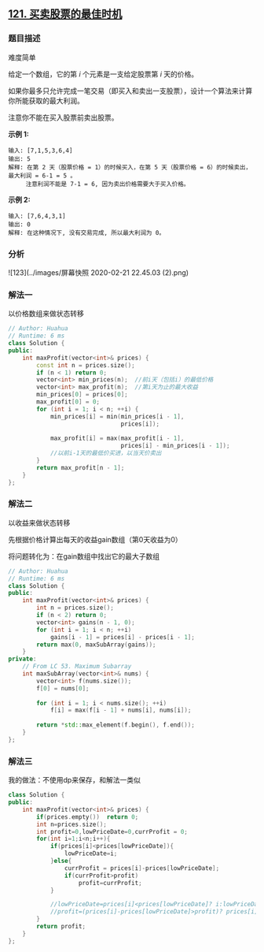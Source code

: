 ## [121. 买卖股票的最佳时机](https://leetcode-cn.com/problems/best-time-to-buy-and-sell-stock/)

### 题目描述

难度简单

给定一个数组，它的第 *i* 个元素是一支给定股票第 *i* 天的价格。

如果你最多只允许完成一笔交易（即买入和卖出一支股票），设计一个算法来计算你所能获取的最大利润。

注意你不能在买入股票前卖出股票。

**示例 1:**

```
输入: [7,1,5,3,6,4]
输出: 5
解释: 在第 2 天（股票价格 = 1）的时候买入，在第 5 天（股票价格 = 6）的时候卖出，最大利润 = 6-1 = 5 。
     注意利润不能是 7-1 = 6, 因为卖出价格需要大于买入价格。
```

**示例 2:**

```
输入: [7,6,4,3,1]
输出: 0
解释: 在这种情况下, 没有交易完成, 所以最大利润为 0。
```

### 分析

![123](../images/屏幕快照 2020-02-21 22.45.03 (2).png)



### 解法一

以价格数组来做状态转移

```c++
// Author: Huahua
// Runtime: 6 ms
class Solution {
public:
    int maxProfit(vector<int>& prices) {
        const int n = prices.size();
        if (n < 1) return 0;
        vector<int> min_prices(n);	//前i天（包括i）的最低价格
        vector<int> max_profit(n);	//第i天为止的最大收益
        min_prices[0] = prices[0];
        max_profit[0] = 0;
        for (int i = 1; i < n; ++i) {
            min_prices[i] = min(min_prices[i - 1], 
                                prices[i]);
            
            max_profit[i] = max(max_profit[i - 1], 
                                prices[i] - min_prices[i - 1]);
            //以前i-1天的最低价买进，以当天价卖出
        }
        return max_profit[n - 1];
    }
};
```

### 解法二

以收益来做状态转移

先根据价格计算出每天的收益gain数组（第0天收益为0）

将问题转化为：在gain数组中找出它的最大子数组

```c++
// Author: Huahua
// Runtime: 6 ms
class Solution {
public:
    int maxProfit(vector<int>& prices) {
        int n = prices.size();
        if (n < 2) return 0;
        vector<int> gains(n - 1, 0);
        for (int i = 1; i < n; ++i)
            gains[i - 1] = prices[i] - prices[i - 1];
        return max(0, maxSubArray(gains));
    }
private:
    // From LC 53. Maximum Subarray
    int maxSubArray(vector<int>& nums) {
        vector<int> f(nums.size());
        f[0] = nums[0];
        
        for (int i = 1; i < nums.size(); ++i)
            f[i] = max(f[i - 1] + nums[i], nums[i]);
        
        return *std::max_element(f.begin(), f.end());
    }
};
```

### 解法三

我的做法：不使用dp来保存，和解法一类似

```c++
class Solution {
public:
    int maxProfit(vector<int>& prices) {
        if(prices.empty())	return 0;
        int n=prices.size();
        int profit=0,lowPriceDate=0,currProfit = 0;
        for(int i=1;i<n;i++){
            if(prices[i]<prices[lowPriceDate]){
                lowPriceDate=i;
            }else{
                currProfit = prices[i]-prices[lowPriceDate];
                if(currProfit>profit)
                    profit=currProfit;
            }

            //lowPriceDate=prices[i]<prices[lowPriceDate]? i:lowPriceDate;
            //profit=(prices[i]-prices[lowPriceDate]>profit)? prices[i]-prices[lowPriceDate]:profit;
        }
        return profit;
    }
};
```

